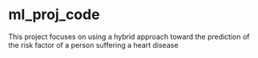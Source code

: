 # ml_proj_code
This project focuses on using a hybrid approach toward the prediction of the risk factor of a person suffering a heart disease
